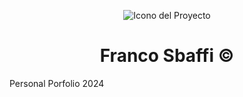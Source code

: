 <div align="center">
  
![Icono del Proyecto](https://github.com/FrancoSbaffi/Portfolio/assets/99909205/b52b3cd3-d196-4c91-9f8c-2081a7e51d38)

</div>

<h1 align="center">
  Franco Sbaffi &copy;
</h1>

<p>
  Personal Porfolio 2024
</p>

